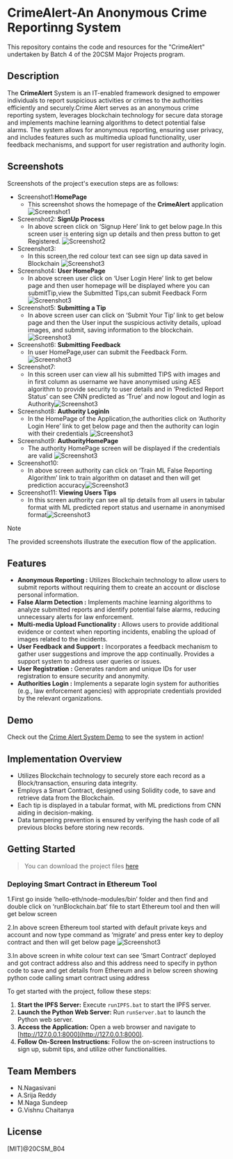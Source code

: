 # CrimeAlert-An Anonymous Crime Reportinng System
This repository contains the code and resources for the "CrimeAlert" undertaken by Batch 4 of the 20CSM Major Projects program.

## Description

The **CrimeAlert** System is an IT-enabled framework designed to empower individuals to report suspicious activities or crimes to the authorities efficiently and securely.Crime Alert serves as an anonymous crime reporting system, leverages blockchain technology for secure data storage and implements machine learning algorithms to detect potential false alarms. The system allows for anonymous reporting, ensuring user privacy, and includes features such as multimedia upload functionality, user feedback mechanisms, and support for user registration and authority login.

## Screenshots

Screenshots of the project's execution steps are as follows:

- Screenshot1:**HomePage**
  - This screenshot shows the homepage of the **CrimeAlert** application ![Screenshot1](https://github.com/Srija4/anonymousreport/blob/main/Homepage.jpg)
- Screenshot2: **SignUp Process**
  - In above screen click on ‘Signup Here’ link to get below page.In this screen user is entering sign up details and then press button to get Registered.
 ![Screenshot2](https://github.com/Srija4/anonymousreport/blob/main/User%20SIgnup.jpg)
- Screenshot3:
  - In this screen,the red colour text can see sign up data saved in Blockchain  ![Screenshot3](https://github.com/Srija4/anonymousreport/blob/main/.jpg)
- Screenshot4: **User HomePage**
  - In above screen user click on ‘User Login Here’ link to get below page and then user homepage will be displayed where you can submitTip,view the Submitted Tips,can submit Feedback Form![Screenshot3](https://github.com/Srija4/anonymousreport/blob/main/User%20LoginIn.jpg)
- Screenshot5: **Submitting a Tip**
  - In above screen user can click on ‘Submit Your Tip’ link to get below page and then the User input the suspicious activity details, upload images, and submit, saving information to the blockchain.![Screenshot3](https://github.com/Srija4/anonymousreport/blob/main/User%20Tipsubmission.jpg)
- Screenshot6: **Submitting Feedback**
  - In user HomePage,user can submit the Feedback Form.![Screenshot3](https://github.com/Srija4/anonymousreport/blob/main/User%20FeedbackForm.jpg)
- Screenshot7:
  - In this screen user can view all his submitted TIPS with images and in first column as username we have anonymised using AES algorithm to provide security to user details and in ‘Predicted Report Status’ can see CNN predicted as ‘True’ and now logout and login as Authority![Screenshot3](https://github.com/Srija4/anonymousreport/blob/main/User%20View%20Submitted%20Tips.jpg)
- Screenshot8: **Authority LoginIn**
  - In the HomePage of the Application,the authorities click on ‘Authority Login Here’ link to get below page and then the authority can login with their credentials
![Screenshot3](https://github.com/Srija4/anonymousreport/blob/main/Authority%20Login.jpg)
- Screenshot9: **AuthorityHomePage**
  - The authority HomePage screen will be displayed if the credentials are valid
 ![Screenshot3](https://github.com/Srija4/anonymousreport/blob/main/Authority%20Homepage.jpg)
- Screenshot10:
  - In above screen authority can click on ‘Train ML False Reporting Algorithm’ link to train algorithm on dataset and then will get prediction accuracy![Screenshot3](https://github.com/Srija4/anonymousreport/blob/main/False%20Reporting%20algorithm.jpg)
- Screenshot11: **Viewing Users Tips**
  - In this screen authority can see all tip details from all users in tabular format with ML predicted report status and username in anonymised format![Screenshot3](https://github.com/Srija4/anonymousreport/blob/main/View%20users%20Submitted%20Tips.jpg)



> [!NOTE]  
> The provided screenshots illustrate the execution flow of the application.

## Features

- **Anonymous Reporting :** Utilizes Blockchain technology to allow users to submit reports without requiring them to create an account or disclose personal information.
- **False Alarm Detection :** Implements machine learning algorithms to analyze submitted reports and identify potential false alarms, reducing unnecessary alerts for law enforcement.
- **Multi-media Upload Functionality :** Allows users to provide additional evidence or context when reporting incidents, enabling the upload of images related to the incidents.
- **User Feedback and Support :** Incorporates a feedback mechanism to gather user suggestions and improve the app continually. Provides a support system to address user queries or issues.
- **User Registration :** Generates random and unique IDs for user registration to ensure security and anonymity.
- **Authorities Login :** Implements a separate login system for authorities (e.g., law enforcement agencies) with appropriate credentials provided by the relevant organizations.


## Demo

Check out the [Crime Alert System Demo](https://drive.google.com/file/d/1EtTVwEbIR7MFhfHPJ8k2Hx7H4Z0fklOm/view?usp=drive_link) to see the system in action!


## Implementation Overview

- Utilizes Blockchain technology to securely store each record as a Block/transaction, ensuring data integrity.
- Employs a Smart Contract, designed using Solidity code, to save and retrieve data from the Blockchain.
- Each tip is displayed in a tabular format, with ML predictions from CNN aiding in decision-making.
- Data tampering prevention is ensured by verifying the hash code of all previous blocks before storing new records.

## Getting Started

>You can download the project files [here](https://github.com/nandamnagasivani2003/CrimeAlert-An-Anonymous-Crime-Reporting-System/archive/refs/heads/master.zip)

### Deploying Smart Contract in Ethereum Tool

1.First go inside ‘hello-eth/node-modules/bin’ folder and then find and double click on ‘runBlockchain.bat’ file to start Ethereum tool and then will get below screen

2.In above screen Ethereum tool started with default private keys and account and now type command as ‘migrate’ and press enter key to deploy contract and then will get below page
![Screenshot3](https://github.com/Srija4/anonymousreport/blob/main/runtime%20pic.jpg)

3.In above screen in white colour text can see ‘Smart Contract’ deployed and got contract address also and this address need to specify in python code to save and get details from Ethereum and in below screen showing python code calling smart contract using address

To get started with the project, follow these steps:

1. **Start the IPFS Server:** Execute `runIPFS.bat` to start the IPFS server.
2. **Launch the Python Web Server:** Run `runServer.bat` to launch the Python web server.
3. **Access the Application:** Open a web browser and navigate to [http://127.0.0.1:8000](http://127.0.0.1:8000).
4. **Follow On-Screen Instructions:** Follow the on-screen instructions to sign up, submit tips, and utilize other functionalities.
## Team Members

- N.Nagasivani
- A.Srija Reddy
- M.Naga Sundeep
- G.Vishnu Chaitanya
## License

[MIT]@20CSM_B04

